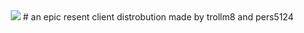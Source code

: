 <div align="center">
  <img src="http://zipline.trollm8.xyz/u/EZ0Ibe.png"/>
# an epic resent client distrobution made by trollm8 and pers5124

